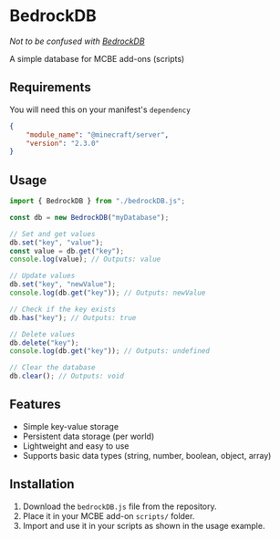 # BedrockDB
*Not to be confused with [BedrockDB](https://bedrockdb.com/)*

A simple database for MCBE add-ons (scripts)

## Requirements

You will need this on your manifest's `dependency`

```json
{
    "module_name": "@minecraft/server",
    "version": "2.3.0"
}

```

## Usage

``` js
import { BedrockDB } from "./bedrockDB.js";

const db = new BedrockDB("myDatabase");

// Set and get values
db.set("key", "value");
const value = db.get("key");
console.log(value); // Outputs: value

// Update values
db.set("key", "newValue");
console.log(db.get("key")); // Outputs: newValue

// Check if the key exists
db.has("key"); // Outputs: true

// Delete values
db.delete("key");
console.log(db.get("key")); // Outputs: undefined

// Clear the database
db.clear(); // Outputs: void

```

## Features
- Simple key-value storage
- Persistent data storage (per world)
- Lightweight and easy to use
- Supports basic data types (string, number, boolean, object, array)

## Installation
1. Download the `bedrockDB.js` file from the repository.
2. Place it in your MCBE add-on `scripts/` folder.
3. Import and use it in your scripts as shown in the usage example.



